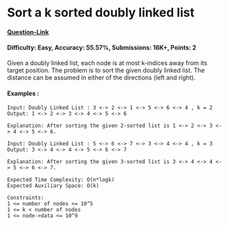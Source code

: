 # Sort a k sorted doubly linked list
#### [Question-Link](https://www.geeksforgeeks.org/problems/sort-a-k-sorted-doubly-linked-list/1)
#### Difficulty: Easy, Accuracy: 55.57%, Submissions: 16K+, Points: 2

Given a doubly linked list, each node is at most k-indices away from its target position. The problem is to sort the given doubly linked list. The distance can be assumed in either of the directions (left and right).

#### Examples :
```
Input: Doubly Linked List : 3 <-> 2 <-> 1 <-> 5 <-> 6 <-> 4 , k = 2
Output: 1 <-> 2 <-> 3 <-> 4 <-> 5 <-> 6

Explanation: After sorting the given 2-sorted list is 1 <-> 2 <-> 3 <-> 4 <-> 5 <-> 6.
```
```
Input: Doubly Linked List : 5 <-> 6 <-> 7 <-> 3 <-> 4 <-> 4 , k = 3
Output: 3 <-> 4 <-> 4 <-> 5 <-> 6 <-> 7

Explanation: After sorting the given 3-sorted list is 3 <-> 4 <-> 4 <-> 5 <-> 6 <-> 7.
```
```
Expected Time Complexity: O(n*logk)
Expected Auxiliary Space: O(k)

Constraints:
1 <= number of nodes <= 10^5
1 <= k < number of nodes
1 <= node->data <= 10^9
```
